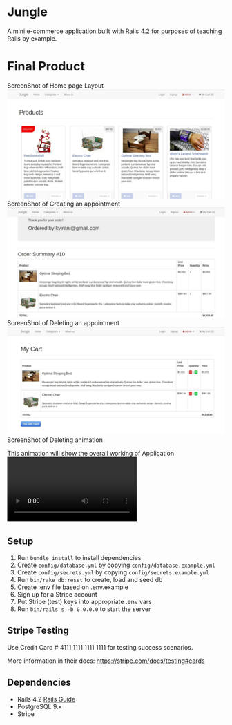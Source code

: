 # Jungle

A mini e-commerce application built with Rails 4.2 for purposes of teaching Rails by example.

# Final Product
ScreenShot of Home page Layout
!["ScreenShot of Home page Layout"](https://github.com/Meghanath91/jungle-rails/blob/master/vendor/assets/images_animation/Screenshot_of_home_page.jpg)
ScreenShot of Creating an appointment
!["ScreenShot of order_summary"](https://github.com/Meghanath91/jungle-rails/blob/master/vendor/assets/images_animation/Screenshot_order_summary.jpg)
ScreenShot of Deleting an appointment
!["ScreenShot of order cart"](https://github.com/Meghanath91/jungle-rails/blob/master/vendor/assets/images_animation/screenshot_of_order_cart.jpg)
ScreenShot of Deleting animation

This animation will show the overall working of Application
!["Animation of application use"](https://github.com/Meghanath91/jungle-rails/blob/master/vendor/assets/images_animation/Jungle.webm)


## Setup

1. Run `bundle install` to install dependencies
2. Create `config/database.yml` by copying `config/database.example.yml`
3. Create `config/secrets.yml` by copying `config/secrets.example.yml`
4. Run `bin/rake db:reset` to create, load and seed db
5. Create .env file based on .env.example
6. Sign up for a Stripe account
7. Put Stripe (test) keys into appropriate .env vars
8. Run `bin/rails s -b 0.0.0.0` to start the server

## Stripe Testing

Use Credit Card # 4111 1111 1111 1111 for testing success scenarios.

More information in their docs: <https://stripe.com/docs/testing#cards>

## Dependencies

* Rails 4.2 [Rails Guide](http://guides.rubyonrails.org/v4.2/)
* PostgreSQL 9.x
* Stripe
